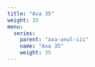 ```yaml
---
title: "Axa 35"
weight: 35
menu:
  series:
    parent: "axa-anul-iii"
    name: "Axa 35"
    weight: 35
---
```

